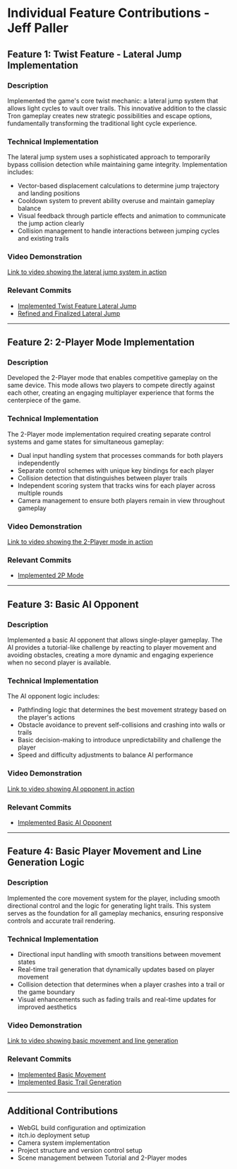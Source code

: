 # Individual Feature Contributions - Jeff Paller

## Feature 1: Twist Feature - Lateral Jump Implementation

### Description
Implemented the game's core twist mechanic: a lateral jump system that allows light cycles to vault over trails. This innovative addition to the classic Tron gameplay creates new strategic possibilities and escape options, fundamentally transforming the traditional light cycle experience.

### Technical Implementation
The lateral jump system uses a sophisticated approach to temporarily bypass collision detection while maintaining game integrity. Implementation includes:
- Vector-based displacement calculations to determine jump trajectory and landing positions
- Cooldown system to prevent ability overuse and maintain gameplay balance
- Visual feedback through particle effects and animation to communicate the jump action clearly
- Collision management to handle interactions between jumping cycles and existing trails

### Video Demonstration
[Link to video showing the lateral jump system in action](https://www.youtube.com/watch?v=jT1SGxZmfv8&ab_channel=JeffPaller)

### Relevant Commits
- [Implemented Twist Feature Lateral Jump](https://github.com/Jeff1999/COSC416_FinalProject_G30/commit/6b713ce5689af7ad29d3088bcb28c9081199e338)
- [Refined and Finalized Lateral Jump](https://github.com/Jeff1999/COSC416_FinalProject_G30/commit/2245a75aa58cc7ccd3c8fcb94e050952dfb994ce)

---

## Feature 2: 2-Player Mode Implementation

### Description
Developed the 2-Player mode that enables competitive gameplay on the same device. This mode allows two players to compete directly against each other, creating an engaging multiplayer experience that forms the centerpiece of the game.

### Technical Implementation
The 2-Player mode implementation required creating separate control systems and game states for simultaneous gameplay:
- Dual input handling system that processes commands for both players independently
- Separate control schemes with unique key bindings for each player
- Collision detection that distinguishes between player trails
- Independent scoring system that tracks wins for each player across multiple rounds
- Camera management to ensure both players remain in view throughout gameplay

### Video Demonstration
[Link to video showing the 2-Player mode in action](https://www.youtube.com/watch?v=pFpkHwEGdPY&ab_channel=JeffPaller)

### Relevant Commits
- [Implemented 2P Mode](https://github.com/Jeff1999/COSC416_FinalProject_G30/commit/9da39ceeac133fe57ca332f7850676db3a44b739)

---

## Feature 3: Basic AI Opponent

### Description
Implemented a basic AI opponent that allows single-player gameplay. The AI provides a tutorial-like challenge by reacting to player movement and avoiding obstacles, creating a more dynamic and engaging experience when no second player is available.

### Technical Implementation
The AI opponent logic includes:
- Pathfinding logic that determines the best movement strategy based on the player's actions
- Obstacle avoidance to prevent self-collisions and crashing into walls or trails
- Basic decision-making to introduce unpredictability and challenge the player
- Speed and difficulty adjustments to balance AI performance

### Video Demonstration
[Link to video showing AI opponent in action](https://www.youtube.com/watch?v=jT1SGxZmfv8&ab_channel=JeffPaller)

### Relevant Commits
- [Implemented Basic AI Opponent](https://github.com/Jeff1999/COSC416_FinalProject_G30/commit/bb2873c8eb3e5337a9189af1823e558e8655e1d5)

---

## Feature 4: Basic Player Movement and Line Generation Logic

### Description
Implemented the core movement system for the player, including smooth directional control and the logic for generating light trails. This system serves as the foundation for all gameplay mechanics, ensuring responsive controls and accurate trail rendering.

### Technical Implementation
- Directional input handling with smooth transitions between movement states
- Real-time trail generation that dynamically updates based on player movement
- Collision detection that determines when a player crashes into a trail or the game boundary
- Visual enhancements such as fading trails and real-time updates for improved aesthetics

### Video Demonstration
[Link to video showing basic movement and line generation](https://www.youtube.com/watch?v=jT1SGxZmfv8&ab_channel=JeffPaller)

### Relevant Commits
- [Implemented Basic Movement](https://github.com/Jeff1999/COSC416_FinalProject_G30/commit/70121dba43b143e148b41dae1969277c1c794295)
- [Implemented Basic Trail Generation](https://github.com/Jeff1999/COSC416_FinalProject_G30/commit/1e2bbb0d3726865ebb771fb620ee4e6e0b60c629)

---

## Additional Contributions
- WebGL build configuration and optimization
- itch.io deployment setup
- Camera system implementation
- Project structure and version control setup
- Scene management between Tutorial and 2-Player modes
```


